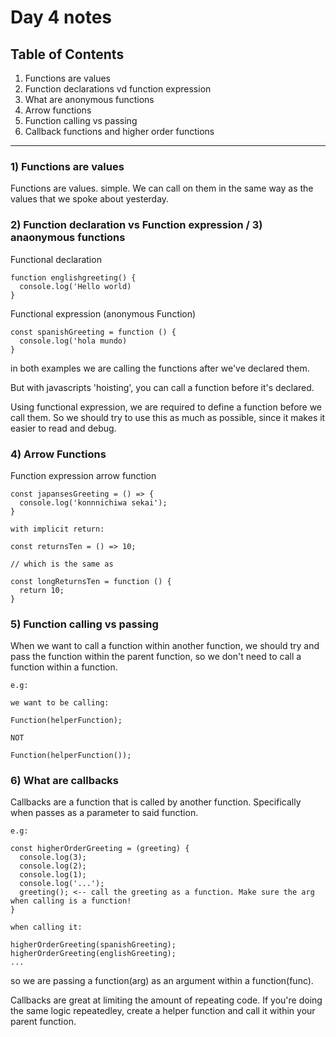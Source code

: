 # Day 4 notes 

## Table of Contents
1) Functions are values 
2) Function declarations vd function expression
3) What are anonymous functions
4) Arrow functions 
5) Function calling vs passing 
6) Callback functions and higher order functions  
---
### 1) Functions are values 

Functions are values. simple. We can call on them in the same way as the values that we spoke about yesterday. 

### 2) Function declaration vs Function expression / 3) anaonymous functions

Functional declaration 
      
    function englishgreeting() {
      console.log('Hello world)
    }

Functional expression (anonymous Function)

    const spanishGreeting = function () {
      console.log('hola mundo)
    }


in both examples we are calling the functions after we've declared them. 

But with javascripts 'hoisting', you can call a function before it's declared. 

Using functional expression, we are required to define a function before we call them. So we should try to use this as much as possible, since it makes it easier to read and debug. 

### 4) Arrow Functions

Function expression arrow function

    
    const japansesGreeting = () => {
      console.log('konnnichiwa sekai');
    }

    with implicit return: 
    
    const returnsTen = () => 10; 
    
    // which is the same as 

    const longReturnsTen = function () {
      return 10; 
    }
    
### 5) Function calling vs passing

When we want to call a function within another function, we should try and pass the function within the parent function, so we don't need to call a function within a function. 
      
    e.g: 

    we want to be calling: 

    Function(helperFunction);

    NOT

    Function(helperFunction());  

### 6) What are callbacks

Callbacks are a function that is called by another function. Specifically when passes as a parameter to said function. 

    e.g: 

    const higherOrderGreeting = (greeting) {
      console.log(3);
      console.log(2);
      console.log(1);
      console.log('...');
      greeting(); <-- call the greeting as a function. Make sure the arg when calling is a function! 
    }

    when calling it: 

    higherOrderGreeting(spanishGreeting); 
    higherOrderGreeting(englishGreeting);
    ...

so we are passing a function(arg) as an argument within a function(func). 

Callbacks are great at limiting the amount of repeating code. If you're doing the same logic repeatedley, create a helper function and call it within your parent function. 



